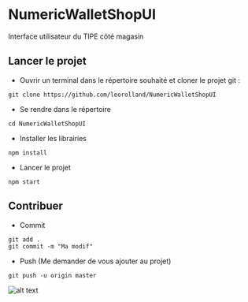 # NumericWalletShopUI
Interface utilisateur du TIPE côté magasin

## Lancer le projet

- Ouvrir un terminal dans le répertoire souhaité et cloner le projet git :
```
git clone https://github.com/leorolland/NumericWalletShopUI
```

- Se rendre dans le répertoire
```
cd NumericWalletShopUI
```

- Installer les librairies 
```
npm install
```

- Lancer le projet
```
npm start
```

## Contribuer

- Commit
```
git add .
git commit -m "Ma modif"
```

- Push (Me demander de vous ajouter au projet)
```
git push -u origin master
```

![alt text](http://noxunote.fr/nuwallet.png "Logo Title Text 1")
